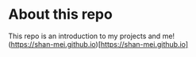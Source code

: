 # About this repo

This repo is an introduction to my projects and me!  
(https://shan-mei.github.io)[https://shan-mei.github.io]
